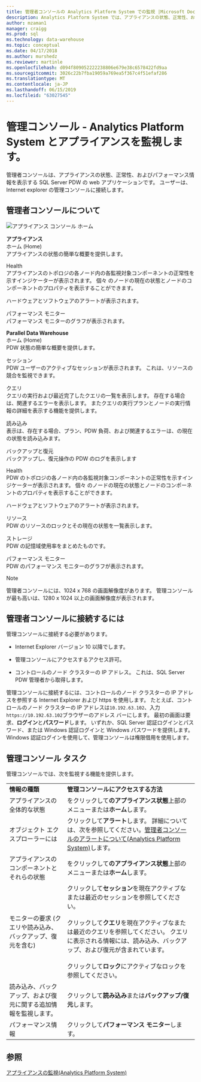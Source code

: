 ```yaml
---
title: 管理者コンソールの Analytics Platform System での監視 |Microsoft Docs
description: Analytics Platform System では、アプライアンスの状態、正常性、およびパフォーマンス情報を表示する web アプリケーションは、管理コンソールです。 ユーザーは、インターネット ブラウザーを通じて管理コンソールに接続します。
author: mzaman1
manager: craigg
ms.prod: sql
ms.technology: data-warehouse
ms.topic: conceptual
ms.date: 04/17/2018
ms.author: murshedz
ms.reviewer: martinle
ms.openlocfilehash: d094f809052222238806e679e38c6578422fd9aa
ms.sourcegitcommit: 3026c22b7fba19059a769ea5f367c4f51efaf286
ms.translationtype: MT
ms.contentlocale: ja-JP
ms.lasthandoff: 06/15/2019
ms.locfileid: "63027545"
---
```

# <a name="monitor-the-appliance-with-the-admin-console---analytics-platform-system"></a>管理コンソール - Analytics Platform System とアプライアンスを監視します。
管理者コンソールは、アプライアンスの状態、正常性、およびパフォーマンス情報を表示する SQL Server PDW の web アプリケーションです。 ユーザーは、Internet explorer の管理コンソールに接続します。  
  
## <a name="About"></a>管理者コンソールについて  
![アプライアンス コンソール ホーム](./media/monitor-the-appliance-by-using-the-admin-console/SQL_Server_PDW_AdminConsol_ApplHome.png "SQL_Server_PDW_AdminConsol_ApplHome")  
  
**アプライアンス**  
ホーム (Home)  
アプライアンスの状態の簡単な概要を提供します。  
  
Health  
アプライアンスのトポロジの各ノード内の各監視対象コンポーネントの正常性を示すインジケーターが表示されます。 個々 のノードの現在の状態とノードのコンポーネントのプロパティを表示することができます。  
  
ハードウェアとソフトウェアのアラートが表示されます。  
  
パフォーマンス モニター  
パフォーマンス モニターのグラフが表示されます。  
  
**Parallel Data Warehouse**  
ホーム (Home)  
PDW 状態の簡単な概要を提供します。  
  
セッション  
PDW ユーザーのアクティブなセッションが表示されます。 これは、リソースの競合を監視できます。  
  
クエリ  
クエリの実行および最近完了したクエリの一覧を表示します。 存在する場合は、関連するエラーを表示します。 またクエリの実行プランとノードの実行情報の詳細を表示する機能を提供します。  
  
読み込み  
表示は、存在する場合、プラン、PDW 負荷、および関連するエラーは、の現在の状態を読み込みます。  
  
バックアップと復元  
バックアップし、復元操作の PDW のログを表示します  
  
Health  
PDW のトポロジの各ノード内の各監視対象コンポーネントの正常性を示すインジケーターが表示されます。 個々 のノードの現在の状態とノードのコンポーネントのプロパティを表示することができます。  
  
ハードウェアとソフトウェアのアラートが表示されます。  
  
リソース  
PDW のリソースのロックとその現在の状態を一覧表示します。  
  
ストレージ  
PDW の記憶域使用率をまとめたものです。  
  
パフォーマンス モニター  
PDW のパフォーマンス モニターのグラフが表示されます。  
 
> [!NOTE]  
> 管理者コンソールには、1024 x 768 の画面解像度があります。 管理コンソールが最も高いは、1280 x 1024 以上の画面解像度が表示されます。  
  
## <a name="Connect"></a>管理者コンソールに接続するには  
管理コンソールに接続する必要があります。  
  
-   Internet Explorer バージョン 10 以降でします。  
  
-   管理コンソールにアクセスするアクセス許可。 <!-- MISSING LINKS See [Grant Permissions to Use the Admin Console &#40;SQL Server PDW&#41;](../sqlpdw/grant-permissions-to-use-the-admin-console-sql-server-pdw.md).  -->  
  
-   コントロールのノード クラスターの IP アドレス。  これは、SQL Server PDW 管理者から取得します。  
  
管理コンソールに接続するには、コントロールのノード クラスターの IP アドレスを参照する Internet Explorer および https を使用します。 たとえば、コントロールのノード クラスターの IP アドレスは`10.192.63.102`、入力`https://10.192.63.102`ブラウザーのアドレス バーにします。 最初の画面は要求、**ログイン**と**パスワード**します。 いずれか、SQL Server 認証ログインとパスワード、または Windows 認証ログインと Windows パスワードを提供します。 Windows 認証ログインを使用して、管理コンソールは権限借用を使用します。  
  
## <a name="RelatedTasks"></a>管理コンソール タスク  
管理コンソールでは、次を監視する機能を提供します。  
  
|||  
|-|-|  
|**情報の種類**|**管理コンソールにアクセスする方法**|  
|アプライアンスの全体的な状態|をクリックして**のアプライアンス状態**上部のメニューまたは**ホーム**します。|  
|オブジェクト エクスプローラーには|クリックして**アラート**します。 詳細については、次を参照してください。[管理者コンソールのアラートについて&#40;Analytics Platform System&#41;](understanding-admin-console-alerts.md)します。|  
|アプライアンスのコンポーネントとそれらの状態|をクリックして**のアプライアンス状態**上部のメニューまたは**ホーム**します。|  
|モニターの要求 (クエリや読み込み、バックアップ、復元を含む)|クリックして**セッション**を現在アクティブなまたは最近のセッションを参照してください。<br /><br />クリックして**クエリ**を現在アクティブなまたは最近のクエリを参照してください。 クエリに表示される情報には、読み込み、バックアップ、および復元が含まれています。<br /><br />クリックして**ロック**にアクティブなロックを参照してください。|  
|読み込み、バックアップ、および復元に関する追加情報を監視します。|クリックして**読み込み**または**バックアップ/復元**します。|  
|パフォーマンス情報|クリックして**パフォーマンス モニター**します。|  
  
## <a name="see-also"></a>参照  
[アプライアンスの監視&#40;Analytics Platform System&#41;](appliance-monitoring.md)  
  

